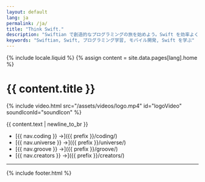 ```yaml
---
layout: default
lang: ja
permalink: /ja/
title: "Think Swift."
description: "Swiftian で創造的なプログラミングの旅を始めよう。Swift を効率よく学べるインタラクティブで厳選されたプラットフォームです。"
keywords: "Swiftian, Swift, プログラミング学習, モバイル開発, Swift を学ぶ"
---
```


{% include locale.liquid %}
{% assign content = site.data.pages[lang].home %}

# {{ content.title }}

{% include video.html src="/assets/videos/logo.mp4" id="logoVideo" soundIconId="soundIcon" %}

{{ content.text | newline_to_br }}

- [{{ nav.coding }} →]({{ prefix }}/coding/)
- [{{ nav.universe }} →]({{ prefix }}/universe/)
- [{{ nav.groove }} →]({{ prefix }}/groove/)
- [{{ nav.creators }} →]({{ prefix }}/creators/)

---
{% include footer.html %}